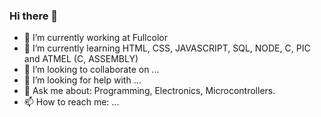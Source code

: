 ### Hi there 👋

- 🔭 I’m currently working at Fullcolor
- 🌱 I’m currently learning HTML, CSS, JAVASCRIPT, SQL, NODE, C, PIC and ATMEL (C, ASSEMBLY)
- 👯 I’m looking to collaborate on ...
- 🤔 I’m looking for help with ...
- 💬 Ask me about: Programming, Electronics, Microcontrollers.
- 📫 How to reach me: ...

